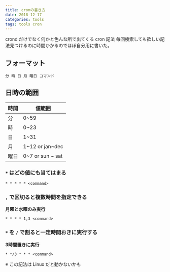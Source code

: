 ```yaml
---
title: cronの書き方
date: 2018-12-17
categories: tools
tags: tools cron
---
```

crond だけでなく何かと色んな所で出てくる cron 記法
毎回検索しても欲しい記法見つけるのに時間かかるのでほぼ自分用に書いた。

## フォーマット

```
分 時 日 月 曜日 コマンド
```

## 日時の範囲

|時間|値範囲|
|---|---|
|分|0~59|
|時|0~23|
|日|1~31|
|月|1~12 or jan~dec|
|曜日|0~7 or sun ~ sat|

###  `*` はどの値にも当てはまる
```
* * * * * <command>
```

### `,` で区切ると複数時間を指定できる

**月曜と水曜のみ実行**
```
* * * * 1,3 <command>
```

### `*` を `/` で割ると一定時間おきに実行する
**3時間置きに実行**
```
* */3 * * * <command>
```
※ この記法は Linux だと動かないかも
